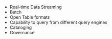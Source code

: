 * Real-time Data Streaming
* Batch
* Open Table formats
* Capability to query from different query engines
* Cataloging
* Governance

